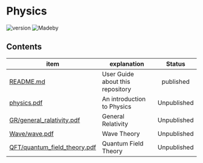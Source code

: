 # Physics
![version](https://img.shields.io/badge/version-1.0-green)
![Madeby](https://img.shields.io/badge/Made%20by-LaTeX-blue)

## Contents
| item | explanation | Status |
| ---- | ----------- | :----: |
| [README.md](./README.md)             | User Guide about this repository             | published   |
| [physics.pdf](./physics.pdf)         | An introduction to Physics                   | Unpublished |
| [GR/general_ralativity.pdf](GR/general_ralativity.pdf) | General Relativity         | Unpublished |
| [Wave/wave.pdf](Wave/wave.pdf)       | Wave Theory                                  | Unpublished |
| [QFT/quantum_field_theory.pdf](QFT/quantum_field_theory.pdf) | Quantum Field Theory | Unpublished |


